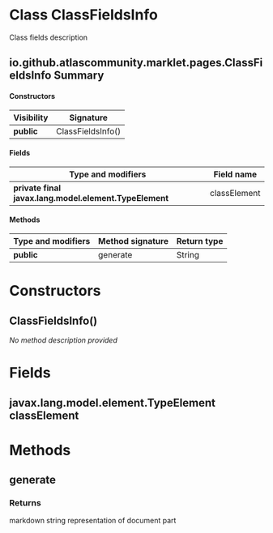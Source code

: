 Class ClassFieldsInfo
=====================
Class fields description

io.github.atlascommunity.marklet.pages.ClassFieldsInfo Summary
-------
#### Constructors
| Visibility | Signature         |
| ---------- | ----------------- |
| **public** | ClassFieldsInfo() |
#### Fields
| Type and modifiers                                     | Field name   |
| ------------------------------------------------------ | ------------ |
| **private final javax.lang.model.element.TypeElement** | classElement |
#### Methods
| Type and modifiers | Method signature | Return type |
| ------------------ | ---------------- | ----------- |
| **public**         | generate         | String      |

Constructors
============
ClassFieldsInfo()
-----------------
*No method description provided*



Fields
======
javax.lang.model.element.TypeElement classElement
-------------------------------------------------


Methods
=======
generate
--------


### Returns

markdown string representation of document part



